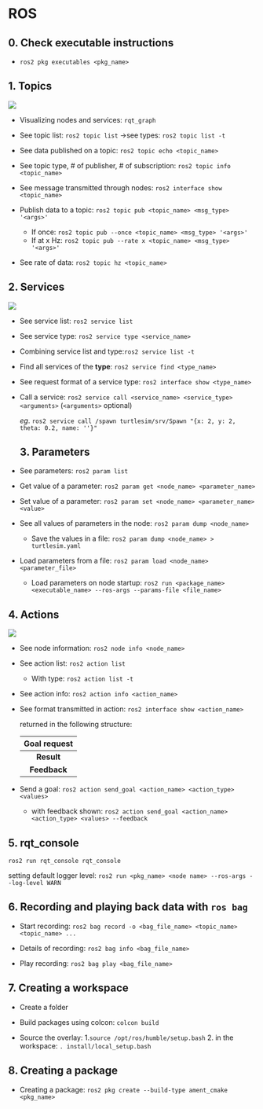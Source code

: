 # ROS

## 0. Check executable instructions

- `ros2 pkg executables <pkg_name>`

## 1. Topics

<img src="http://docs.ros.org/en/humble/_images/Topic-MultiplePublisherandMultipleSubscriber.gif" style="zoom: 100%" />

- Visualizing nodes and services: `rqt_graph`

- See topic list: `ros2 topic list` ->see types: `ros2 topic list -t`

- See data published on a topic: `ros2 topic echo <topic_name>`

- See topic type, # of publisher, # of subscription: `ros2 topic info <topic_name>`

- See message transmitted through nodes: `ros2 interface show <topic_name>`

- Publish data to a topic: `ros2 topic pub <topic_name> <msg_type> '<args>'`

  - If once: `ros2 topic pub --once <topic_name> <msg_type> '<args>'`
  - If at x Hz: `ros2 topic pub --rate x <topic_name> <msg_type> '<args>'`

- See rate of data: `ros2 topic hz <topic_name>`

## 2. Services

<img src="http://docs.ros.org/en/humble/_images/Service-MultipleServiceClient.gif" style="zoom: 100%" />

- See service list: `ros2 service list`

- See service type: `ros2 service type <service_name>`

- Combining service list and type:`ros2 service list -t`

- Find all services of the **type**: `ros2 service find <type_name>`

- See request format of a service type: `ros2 interface show <type_name>`

- Call a service: `ros2 service call <service_name> <service_type> <arguments>` (`<arguments>` optional)

  *eg*. `ros2 service call /spawn turtlesim/srv/Spawn "{x: 2, y: 2, theta: 0.2, name: ''}"`

  ## 3. Parameters

- See parameters: `ros2 param list`
- Get value of a parameter: `ros2 param get <node_name> <parameter_name>`
- Set value of a parameter: `ros2 param set <node_name> <parameter_name> <value>`
- See all values of parameters in the node: `ros2 param dump <node_name>`
  - Save the values in a file: `ros2 param dump <node_name> > turtlesim.yaml`
- Load parameters from a file: `ros2 param load <node_name> <parameter_file>`
  - Load parameters on node startup: `ros2 run <package_name> <executable_name> --ros-args --params-file <file_name>`

## 4. Actions

<img src="http://docs.ros.org/en/humble/_images/Action-SingleActionClient.gif" style="zoom: 100%" />

- See node information: `ros2 node info <node_name>`

- See action list: `ros2 action list`
  - With type: `ros2 action list -t`

- See action info: `ros2 action info <action_name>`

- See format transmitted in action: `ros2 interface show <action_name>`

  returned in the following structure:

  | Goal request |
  | :----------: |
  |  **Result**  |
  | **Feedback** |

  

- Send a goal: `ros2 action send_goal <action_name> <action_type> <values>`

  - with feedback shown: `ros2 action send_goal <action_name> <action_type> <values> --feedback`

    

## 5. rqt_console

`ros2 run rqt_console rqt_console`

setting default logger level: `ros2 run <pkg_name> <node name> --ros-args --log-level WARN`

## 6. Recording and playing back data with `ros bag`

- Start recording: `ros2 bag record -o <bag_file_name> <topic_name> <topic_name> ...`

- Details of recording: `ros2 bag info <bag_file_name>`

- Play recording: `ros2 bag play <bag_file_name>`

## 7. Creating a workspace

- Create a folder

- Build packages using colcon: `colcon build`

- Source the overlay: 1.`source /opt/ros/humble/setup.bash` 2. in the workspace: `. install/local_setup.bash`

## 8. Creating a package

- Creating a package: `ros2 pkg create --build-type ament_cmake <pkg_name>`

